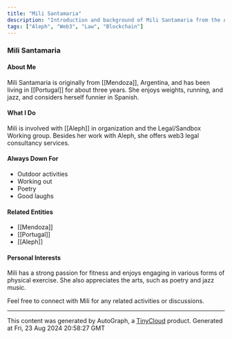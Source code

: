 ```yaml
---
title: "Mili Santamaria"
description: "Introduction and background of Mili Santamaria from the Aleph Telegram group"
tags: ["Aleph", "Web3", "Law", "Blockchain"]
---
```


### Mili Santamaria

#### About Me
Mili Santamaria is originally from [[Mendoza]], Argentina, and has been living in [[Portugal]] for about three years. She enjoys weights, running, and jazz, and considers herself funnier in Spanish.

#### What I Do
Mili is involved with [[Aleph]] in organization and the Legal/Sandbox Working group. Besides her work with Aleph, she offers web3 legal consultancy services. 

#### Always Down For
- Outdoor activities
- Working out
- Poetry
- Good laughs

#### Related Entities
- [[Mendoza]]
- [[Portugal]]
- [[Aleph]]

#### Personal Interests
Mili has a strong passion for fitness and enjoys engaging in various forms of physical exercise. She also appreciates the arts, such as poetry and jazz music.

Feel free to connect with Mili for any related activities or discussions.

---
This content was generated by AutoGraph, a [TinyCloud](https://tinycloud.xyz/) product.
Generated at Fri, 23 Aug 2024 20:58:27 GMT